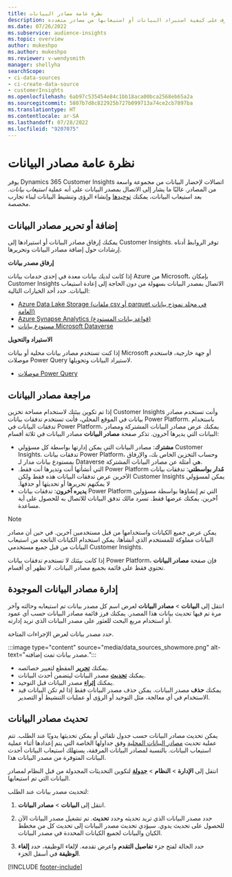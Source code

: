 ```yaml
---
title: نظرة عامة مصادر البيانات
description: تعرف على كيفية استيراد البيانات أو استيعابها من مصادر متعددة.
ms.date: 07/26/2022
ms.subservice: audience-insights
ms.topic: overview
author: mukeshpo
ms.author: mukeshpo
ms.reviewer: v-wendysmith
manager: shellyha
searchScope:
- ci-data-sources
- ci-create-data-source
- customerInsights
ms.openlocfilehash: 6ab97c535454e84c1bb18aca00bca2568eb65a2a
ms.sourcegitcommit: 5807b7d8c822925b727b099713a74ce2cb7897ba
ms.translationtype: HT
ms.contentlocale: ar-SA
ms.lasthandoff: 07/28/2022
ms.locfileid: "9207075"
---
```

# <a name="data-sources-overview"></a>نظرة عامة مصادر البيانات

يوفر Dynamics 365 Customer Insights اتصالات لإحضار البيانات من مجموعة واسعة من المصادر. غالبًا ما يشار إلى الاتصال بمصدر البيانات على أنه عملية *استيعاب بيانات*. بعد استيعاب البيانات، يمكنك [توحيدها](data-unification.md) وإنشاء الرؤى وتنشيط البيانات لبناء تجارب مخصصة.

## <a name="add-or-edit-data-sources"></a>إضافة أو تحرير مصادر البيانات

يمكنك إرفاق مصادر البيانات أو استيرادها إلى Customer Insights. توفر الروابط أدناه إرشادات حول إضافة مصادر البيانات وتحريرها.

**إرفاق مصدر بيانات**

إذا كانت لديك بيانات معدة في إحدى خدمات بيانات Azure من Microsoft، بإمكان Customer Insights الاتصال بمصدر البيانات بسهولة من دون الحاجة إلى إعادة استيعاب البيانات. حدد أحد الخيارات التالية:
- [Azure Data Lake Storage (ملفات csv أو parquet في مجلد نموذج بيانات العامة)](connect-common-data-model.md)
- [Azure Synapse Analytics (قواعد بيانات المستودع)](connect-synapse.md)
- [مستودع بيانات Microsoft Dataverse](connect-dataverse-managed-lake.md)

**الاستيراد والتحويل**

إذا كنت تستخدم مصادر بيانات محلية أو بيانات Microsoft أو جهة خارجية، فاستخدم موصلات Power Query لاستيراد البيانات وتحويلها.
- [موصلات Power Query](connect-power-query.md)

## <a name="review-data-sources"></a>مراجعة مصادر البيانات

إذا تم تكوين بيئتك لاستخدام مساحة تخزين Customer Insights وأنت تستخدم مصادر بيانات في الموقع المحلي، فأنت تستخدم تدفقات بيانات Power Platform. باستخدام تدفقات البيانات في Power Platform، يمكنك عرض مصادر البيانات المشتركة ومصادر البيانات التي يديرها آخرون. تذكر صفحة **مصادر البيانات** مصادر البيانات في ثلاثة أقسام:
- **مشترك**: مصادر البيانات التي يمكن إدارتها بواسطة كل مسؤولي Customer Insights. تدفقات بيانات Power Platform، وحساب التخزين الخاص بك، والإرفاق بمستودع بيانات مدار لـ Dataverse هي أمثلة عن مصادر البيانات المشتركة.
- **‏‫مُدار بواسطتي**: تدفقات بيانات Power Platform التي أنشأتها أنت وتديرها أنت فقط. يمكن لمسؤولي Customer Insights الآخرين عرض تدفقات البيانات هذه فقط ولكن لا يمكنهم تحريرها أو تحديثها أو حذفها.
- **يديره آخرون**: تدفقات بيانات Power Platform التي تم إنشاؤها بواسطة مسؤولين آخرين. يمكنك عرضها فقط. تسرد مالك تدفق البيانات للاتصال به للحصول على أية مساعدة.
> [!NOTE]
> يمكن عرض جميع الكيانات واستخدامها من قبل مستخدمين آخرين. في حين أن مصادر البيانات مملوكة للمستخدم الذي أنشأها، يمكن استخدام الكيانات الناتجة من استيعاب البيانات من قبل جميع مستخدمي Customer Insights.

إذا كانت بيئتك لا تستخدم تدفقات بيانات Power Platform، فإن صفحة **مصادر البيانات** تحتوي فقط على قائمة بجميع مصادر البيانات. لا تظهر أي أقسام.

## <a name="manage-existing-data-sources"></a>إدارة مصادر البيانات الموجودة

انتقل إلى **البيانات** > **مصادر البيانات** لعرض اسم كل مصدر بيانات تم استيعابه وحالته وآخر مرة تم فيها تحديث بيانات هذا المصدر. يمكنك فرز قائمة مصادر البيانات حسب أي عمود أو استخدام مربع البحث للعثور على مصدر البيانات الذي تريد إدارته.

حدد مصدر بيانات لعرض الإجراءات المتاحة.

:::image type="content" source="media/data_sources_showmore.png" alt-text="مصدر بيانات تمت إضافته.":::

- يمكنك [**تحرير**](#add-or-edit-data-sources) المقطع لتغيير خصائصه.
- يمكنك [**تحديث**](#refresh-data-sources) مصدر البيانات ليتضمن أحدث البيانات.
- يمكنك [**إثراء**](data-sources-enrichment.md) مصدر البيانات قبل التوحيد.
- يمكنك **حذف** مصدر البيانات. يمكن حذف مصدر البيانات فقط إذا لم تكن البيانات قيد الاستخدام في أي معالجة، مثل التوحيد أو الرؤى أو عمليات التنشيط أو التصدير.

## <a name="refresh-data-sources"></a>تحديث مصادر البيانات

يمكن تحديث مصادر البيانات حسب جدول تلقائي أو يمكن تحديثها يدويًا عند الطلب. تتم عملية تحديث [مصادر البيانات المحلية](connect-power-query.md#add-data-from-on-premises-data-sources) وفق جداولها الخاصة التي يتم إعدادها أثناء عملية استيعاب البيانات. بالنسبة لمصادر البيانات المرفقة، يستهلك استيعاب البيانات أحدث البيانات المتوفرة من مصدر البيانات هذا.

انتقل إلى **الإدارة** > **النظام** > [**جدولة**](system.md#schedule-tab) لتكوين التحديثات المجدولة من قبل النظام لمصادر البيانات التي تم استيعابها.

لتحديث مصدر بيانات عند الطلب:

1. انتقل إلى **البيانات** > **مصادر البيانات**.

1. حدد مصدر البيانات الذي تريد تحديثه وحدد **تحديث**. تم تشغيل مصدر البيانات الآن للحصول على تحديث يدوي. سيؤدي تحديث مصدر البيانات إلى تحديث كل من مخطط الكيان والبيانات لجميع الكيانات المحددة في مصدر البيانات.

1. حدد الحالة لفتح جزء **تفاصيل التقدم** واعرض تقدمه. لإلغاء الوظيفة، حدد **إلغاء الوظيفة** في أسفل الجزء.

[!INCLUDE [footer-include](includes/footer-banner.md)]
